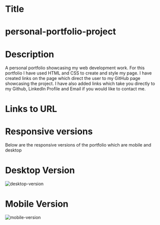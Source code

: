 # Title

# personal-portfolio-project

# Description

A personal portfolio showcasing my web development work.
For this portfolio I have used HTML and CSS to create and style my page.
I have created links on the page which direct the user to my GitHub page showcasing the project.
I have also added links which take you directly to my Github, LinkedIn Profile and Email if you would like to contact me.

# Links to URL

# Responsive versions

Below are the responsive versions of the portfolio which are mobile and desktop

# Desktop Version

![desktop-version]()

# Mobile Version

![mobile-version]()
